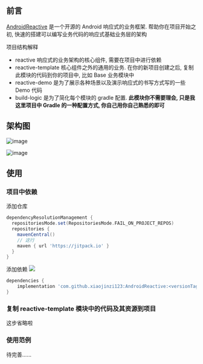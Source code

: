 ## 前言

[AndroidReactive](https://github.com/xiaojinzi123/AndroidReactive) 是一个开源的 Android 响应式的业务框架. 帮助你在项目开始之初, 快速的搭建可以编写业务代码的响应式基础业务层的架构

项目结构解释

- reactive 响应式的业务架构的核心组件, 需要在项目中进行依赖
- reactive-template 核心组件之外的通用的业务. 在你的新项目创建之后, 复制此模块的代码到你的项目中, 比如 Base 业务模块中
- reactive-demo 是为了展示各种场景以及演示响应式的书写方式写的一些 Demo 代码
- build-logic 是为了简化每个模块的 gradle 配置. **此模块你不需要理会, 只是我这里项目中 Gradle 的一种配置方式, 你自己用你自己熟悉的即可**

## 架构图

![image](https://github.com/xiaojinzi123/AndroidReactive/assets/12975743/5f9a8bbb-6a7f-4c73-9bf2-fee15dd8a348)

![image](https://github.com/xiaojinzi123/AndroidReactive/assets/12975743/3c2b92d9-bb75-4996-af5e-581a2e62c710)

## 使用

### 项目中依赖 

添加仓库

```groovy
dependencyResolutionManagement {
  repositoriesMode.set(RepositoriesMode.FAIL_ON_PROJECT_REPOS)
  repositories {
    mavenCentral()
    // 这行
    maven { url 'https://jitpack.io' }
  }
}
```

添加依赖 [![](https://jitpack.io/v/xiaojinzi123/AndroidReactive.svg)](https://jitpack.io/#xiaojinzi123/AndroidReactive)

```groovy
dependencies {
	implementation 'com.github.xiaojinzi123:AndroidReactive:<versionTag>'
}
```

### 复制 reactive-template 模块中的代码及其资源到项目

这步省略啦

### 使用范例

待完善......
